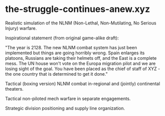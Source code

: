 # the-struggle-continues-anew.xyz

Realistic simulation of the NLNM (Non-Lethal, Non-Mutilating, No Serious Injury) warfare.

Inspirational statement (from original game-alike draft):

"The year is 2128.  The new NLNM combat system has just been implemented but things are going horribly wrong.  Spain enlarges its platoons, Russians are taking their helmets off, and the East is a complete mess.  The UN house won't vote on the Europa migration pilot and we are losing sight of the goal.  You have been placed as the chief of staff of XYZ - the one country that is determined to get it done."

Tactical (boxing version) NLNM combat in-regional and (jointly) continental theaters.

Tactical non-piloted mech warfare in separate engagements.

Strategic division positioning and supply line organization.
